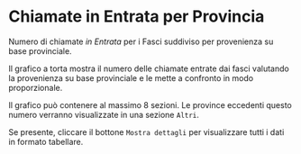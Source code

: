 # Chiamate in Entrata per Provincia

Numero di chiamate *in Entrata* per i Fasci suddiviso per provenienza
su base provinciale.

Il grafico a torta mostra il numero delle chiamate entrate dai fasci valutando 
la provenienza su base provinciale e le mette a confronto in modo proporzionale.

Il grafico può contenere al massimo 8 sezioni. Le province eccedenti questo numero
verranno visualizzate in una sezione `Altri`.

Se presente, cliccare il bottone `Mostra dettagli` per visualizzare tutti i dati
in formato tabellare.
